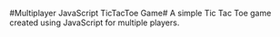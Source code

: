 #Multiplayer JavaScript TicTacToe Game#
A simple Tic Tac Toe game created using JavaScript for
multiple players.

